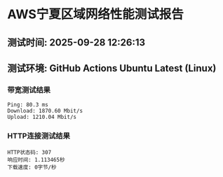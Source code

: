 # AWS宁夏区域网络性能测试报告
## 测试时间: 2025-09-28 12:26:13
## 测试环境: GitHub Actions Ubuntu Latest (Linux)

### 带宽测试结果
```
Ping: 80.3 ms
Download: 1870.60 Mbit/s
Upload: 1210.04 Mbit/s
```

### HTTP连接测试结果
```
HTTP状态码: 307
响应时间: 1.113465秒
下载速度: 0字节/秒
```

